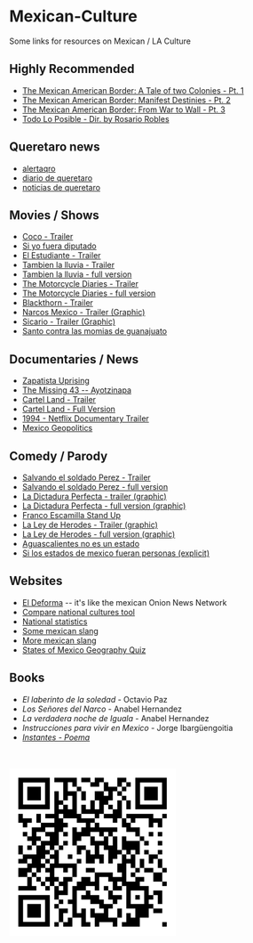 # Mexican-Culture
Some links for resources on Mexican / LA Culture

## Highly Recommended
- [The Mexican American Border: A Tale of two Colonies - Pt. 1](https://www.youtube.com/watch?v=SPs6tjXsf7M)
- [The Mexican American Border: Manifest Destinies - Pt. 2](https://www.youtube.com/watch?v=qmebxS8uQFk)
- [The Mexican American Border: From War to Wall - Pt. 3](https://www.youtube.com/watch?v=Uek04Jw15kY)
- [Todo Lo Posible - Dir. by Rosario Robles](https://vimeo.com/380526594/9218485f9c)

## Queretaro news
- [alertaqro](https://www.facebook.com/alertaqro)
- [diario de queretaro](https://www.diariodequeretaro.com.mx/)
- [noticias de queretaro](https://noticiasdequeretaro.com.mx/)

## Movies / Shows
- [Coco - Trailer](https://www.youtube.com/watch?v=awzWdtCezDo)
- [Si yo fuera diputado](https://youtu.be/rUbtM0WblDs)
- [El Estudiante - Trailer](https://www.youtube.com/watch?v=nbEVSbps8Ng)
- [Tambien la lluvia - Trailer](https://www.youtube.com/watch?v=hTSz5vjkmx8)
- [Tambien la lluvia - full version](https://www.youtube.com/watch?v=hTSz5vjkmx8)
- [The Motorcycle Diaries - Trailer](https://www.youtube.com/watch?v=RWBsQArUkQY)
- [The Motorcycle Diaries - full version](https://www.youtube.com/watch?v=pUJaRiMz0ws)
- [Blackthorn - Trailer](https://www.youtube.com/watch?v=T-f34bfHVnk)
- [Narcos Mexico - Trailer (Graphic)](https://www.youtube.com/watch?v=1nannle9DaE)
- [Sicario - Trailer (Graphic)](https://www.youtube.com/watch?v=G8tlEcnrGnU)
- [Santo contra las momias de guanajuato](https://youtu.be/iT72xkTcT9c)

## Documentaries / News
- [Zapatista Uprising](https://www.youtube.com/watch?v=3HAw8vqczJw)
- [The Missing 43 -- Ayotzinapa](https://www.youtube.com/watch?v=0jt-urgNN3A)
- [Cartel Land - Trailer](https://www.youtube.com/watch?v=xC5bpPfltOI)
- [Cartel Land - Full Version](https://www.youtube.com/watch?v=E5J0EhO_mxA)
- [1994 - Netflix Documentary Trailer](https://www.youtube.com/watch?v=MCyjmEfdikI)
- [Mexico Geopolitics](https://www.youtube.com/watch?v=XJ55YdzWT2g)

## Comedy / Parody
- [Salvando el soldado Perez - Trailer](https://youtu.be/9JkJ2HCgiOg)
- [Salvando el soldado Perez - full version](https://www.youtube.com/watch?v=26TYOza3rqc)
- [La Dictadura Perfecta - trailer (graphic)](https://www.youtube.com/watch?v=ZriH9uEDgsI)
- [La Dictadura Perfecta - full version (graphic)](https://www.youtube.com/watch?v=XOlmF_2J5Jw&t=1197s)
- [Franco Escamilla Stand Up](https://www.youtube.com/watch?v=eqZwoLYEoHY)
- [La Ley de Herodes - Trailer (graphic)](https://www.youtube.com/watch?v=D-i9VJpKI3U)
- [La Ley de Herodes - full version (graphic)](https://www.youtube.com/watch?v=O7iR7qJx00Y)
- [Aguascalientes no es un estado](https://fb.watch/aE2iTW3I5c/)
- [Si los estados de mexico fueran personas (explicit)](https://youtu.be/hBhS3Pqqaho)

## Websites
- [El Deforma](https://eldeforma.com/) -- it's like the mexican Onion News Network
- [Compare national cultures tool](https://www.hofstede-insights.com/product/compare-countries/)
- [National statistics](https://www.inegi.org.mx/)
- [Some mexican slang](https://www.wikilengua.org/index.php/Jerga_juvenil/M%C3%A9xico)
- [More mexican slang](https://mochilerostv.com/mexpresiones-vol-2-52-palabras-mas-para-pasar-inadvertido-en-mexico/)
- [States of Mexico Geography Quiz](https://www.jetpunk.com/quizzes/states-of-mexico-quiz)

## Books
- *El laberinto de la soledad* - Octavio Paz
- *Los Señores del Narco* - Anabel Hernandez
- *La verdadera noche de Iguala* - Anabel Hernandez
- *Instrucciones para vivir en Mexico* - Jorge Ibargüengoitia
- *[Instantes - Poema](https://www.poemas-del-alma.com/instantes.htm)*  

<br>
<br>
<img src="./assets/qr-code.png" alt="QR Code" width="300"/>
